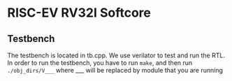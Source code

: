# RISC-EV RV32I Softcore

## Testbench
The testbench is located in tb.cpp. We use verilator to test and run the RTL. In order to run the testbench, you have to run `make`, and then run `./obj_dirs/V___` where \_\_\_ will be replaced by module that you are running
